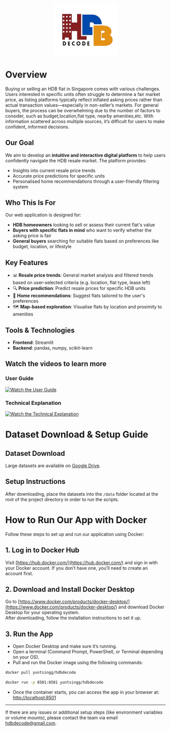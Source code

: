 <p align="center">
  <img src="./image/photo.jpeg" alt="Team Logo" width="200"/>
</p>

# Overview 
Buying or selling an HDB flat in Singapore comes with various challenges. 
Users interested in specific units often struggle to determine a fair market price, as listing platforms typically reflect inflated asking prices rather than actual transaction values—especially in non-seller’s markets. For general buyers, the process can be overwhelming due to the number of factors to consider, such as budget,location,flat type, nearby amenities,etc.
With information scattered across multiple sources, it’s difficult for users to make confident, informed decisions.


## Our Goal

We aim to develop an **intuitive and interactive digital platform** to help users confidently navigate the HDB resale market. The platform provides:
- Insights into current resale price trends
- Accurate price predictions for specific units
- Personalised home recommendations through a user-friendly filtering system

## Who This Is For

Our web application is designed for:
- **HDB homeowners** looking to sell or assess their current flat's value  
- **Buyers with specific flats in mind** who want to verify whether the asking price is fair  
- **General buyers** searching for suitable flats based on preferences like budget, location, or lifestyle

## Key Features

- 📊 **Resale price trends**: General market analysis and filtered trends based on user-selected criteria (e.g. location, flat type, lease left)  
- 🔍 **Price prediction**: Predict resale prices for specific HDB units  
- 🏡 **Home recommendations**: Suggest flats tailored to the user's preferences  
- 🗺️ **Map-based exploration**: Visualise flats by location and proximity to amenities

## Tools & Technologies

- **Frontend**: Streamlit  
- **Backend**: pandas, numpy, scikit-learn  

## Watch the videos to learn more

### User Guide  
[![Watch the User Guide](https://img.youtube.com/vi/wcmuvZuAzoc/0.jpg)](https://www.youtube.com/watch?v=wcmuvZuAzoc&t=27s)

### Technical Explanation  
[![Watch the Technical Explanation](https://img.youtube.com/vi/pBSm2NfJKlg/0.jpg)](https://www.youtube.com/watch?v=pBSm2NfJKlg)

# Dataset Download & Setup Guide
##  Dataset Download
Large datasets are available on [Google Drive](https://drive.google.com/drive/folders/1da-2bW0eXB41yyAi8cQMKaaZb4EyZ61h?usp=sharing).

##  Setup Instructions
After downloading, place the datasets into the `/data` folder located at the root of the project directory in order to run the scripts.

# How to Run Our App with Docker 

Follow these steps to set up and run our application using Docker:

## 1. Log in to Docker Hub
Visit [https://hub.docker.com/](https://hub.docker.com/) and sign in with your Docker account. If you don’t have one, you’ll need to create an account first.

## 2. Download and Install Docker Desktop
Go to [https://www.docker.com/products/docker-desktop/](https://www.docker.com/products/docker-desktop/) and download Docker Desktop for your operating system.  
After downloading, follow the installation instructions to set it up.

## 3. Run the App
- Open Docker Desktop and make sure it’s running.  
- Open a terminal (Command Prompt, PowerShell, or Terminal depending on your OS).  
- Pull and run the Docker image using the following commands:

```bash
docker pull yuntsingg/hdbdecode
```
```bash
docker run -p 8501:8501 yuntsingg/hdbdecode
```

- Once the container starts, you can access the app in your browser at:  
[http://localhost:8501](http://localhost:8501)

---

If there are any issues or additional setup steps (like environment variables or volume mounts), please contact the team via email hdbdecode@gmail.com. 





